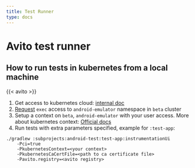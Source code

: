 ```yaml
---
title: Test Runner
type: docs
---
```


# Avito test runner

## How to run tests in kubernetes from a local machine

{{< avito >}}

1. Get access to kubernetes cloud: [internal doc](http://links.k.avito.ru/Kubectl)
1. [Request](http://links.k.avito.ru/androidEmulatorServiceDesk) `exec` access to `android-emulator` namespace in `beta` cluster
1. Setup a context on `beta`, `android-emulator` with your user access. More about kubernetes context: [Official docs](https://kubernetes.io/docs/tasks/access-application-cluster/configure-access-multiple-clusters/#define-clusters-users-and-contexts)
1. Run tests with extra parameters specified, example for `:test-app`:

```shell script
./gradlew :subprojects:android-test:test-app:instrumentationUi 
    -Pci=true 
    -PkubernetesContext=<your context>
    -PkubernetesCaCertFile=<path to ca certificate file>
    -Pavito.registry=<avito registry>
```
